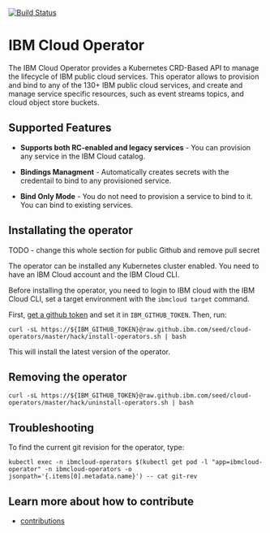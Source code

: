 
[![Build Status](https://travis.ibm.com/seed/cloud-operators.svg?token=yqFBSmB3Szpa61sCrBEU&branch=master)](https://travis.ibm.com/seed/cloud-operators)

# IBM Cloud Operator
The IBM Cloud Operator provides a Kubernetes CRD-Based API to manage the lifecycle of IBM public cloud services.
This operator allows to provision and bind to any of the 130+ IBM public cloud services, and create and manage service specific resources, such as event streams topics, and cloud object store buckets.

## Supported Features

* **Supports both RC-enabled and legacy services** - You can provision any service
in the IBM Cloud catalog.

* **Bindings Managment** - Automatically creates secrets with the credentail to bind to
any provisioned service.

* **Bind Only Mode** - You do not need to provision a service to bind to it. You can bind to 
existing services.

## Installating the operator
TODO - change this whole section for public Github and remove pull secret

The operator can be installed any Kubernetes cluster enabled. You need to have an IBM Cloud account and the IBM Cloud CLI. 

Before installing the operator, you need to login to IBM cloud with the IBM Cloud CLI, set a target
environment with the `ibmcloud target` command.

First, [get a github token](https://github.ibm.com/settings/tokens) and set it in `IBM_GITHUB_TOKEN`. Then, run:

```
curl -sL https://${IBM_GITHUB_TOKEN}@raw.github.ibm.com/seed/cloud-operators/master/hack/install-operators.sh | bash 
```
This will install the latest version of the operator.

## Removing the operator

```
curl -sL https://${IBM_GITHUB_TOKEN}@raw.github.ibm.com/seed/cloud-operators/master/hack/uninstall-operators.sh | bash 
```

## Troubleshooting

To find the current git revision for the operator, type:

```
kubectl exec -n ibmcloud-operators $(kubectl get pod -l "app=ibmcloud-operator" -n ibmcloud-operators -o jsonpath='{.items[0].metadata.name}') -- cat git-rev
```

## Learn more about how to contribute

- [contributions](./CONTRIBUTING.md)
